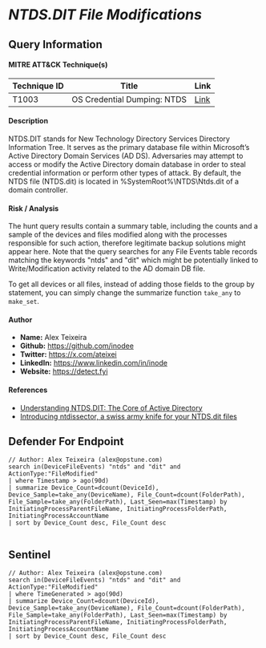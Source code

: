 # *NTDS.DIT File Modifications*

## Query Information

#### MITRE ATT&CK Technique(s)

| Technique ID | Title    | Link    |
| ---  | --- | --- |
| T1003 | OS Credential Dumping: NTDS  | [Link](https://attack.mitre.org/techniques/T1003/003/) |

#### Description
NTDS.DIT stands for New Technology Directory Services Directory Information Tree. It serves as the primary database file within Microsoft’s Active Directory Domain Services (AD DS). Adversaries may attempt to access or modify the Active Directory domain database in order to steal credential information or perform other types of attack. By default, the NTDS file (NTDS.dit) is located in %SystemRoot%\NTDS\Ntds.dit of a domain controller.

#### Risk / Analysis
The hunt query results contain a summary table, including the counts and a sample of the devices and files modified along with the processes responsible for such action, therefore legitimate backup solutions might appear here. Note that the query searches for any File Events table records matching the keywords "ntds" and "dit" which might be potentially linked to Write/Modification activity related to the AD domain DB file.

To get all devices or all files, instead of adding those fields to the group by statement, you can simply change the summarize function ```take_any``` to ```make_set```.

#### Author <Optional>
- **Name:** Alex Teixeira
- **Github:** https://github.com/inodee
- **Twitter:** https://x.com/ateixei
- **LinkedIn:** https://www.linkedin.com/in/inode
- **Website:** https://detect.fyi

#### References
- [Understanding NTDS.DIT: The Core of Active Directory](https://medium.com/@harikrishnanp006/understanding-ntds-dit-the-core-of-active-directory-faac54cc628a)
- [Introducing ntdissector, a swiss army knife for your NTDS.dit files](https://www.synacktiv.com/publications/introducing-ntdissector-a-swiss-army-knife-for-your-ntdsdit-files.html)


## Defender For Endpoint
```KQL
// Author: Alex Teixeira (alex@opstune.com)
search in(DeviceFileEvents) "ntds" and "dit" and ActionType:"FileModified"
| where Timestamp > ago(90d)
| summarize Device_Count=dcount(DeviceId), Device_Sample=take_any(DeviceName), File_Count=dcount(FolderPath), File_Sample=take_any(FolderPath), Last_Seen=max(Timestamp) by InitiatingProcessParentFileName, InitiatingProcessFolderPath, InitiatingProcessAccountName
| sort by Device_Count desc, File_Count desc 


```
## Sentinel
```KQL
// Author: Alex Teixeira (alex@opstune.com)
search in(DeviceFileEvents) "ntds" and "dit" and ActionType:"FileModified"
| where TimeGenerated > ago(90d)
| summarize Device_Count=dcount(DeviceId), Device_Sample=take_any(DeviceName), File_Count=dcount(FolderPath), File_Sample=take_any(FolderPath), Last_Seen=max(Timestamp) by InitiatingProcessParentFileName, InitiatingProcessFolderPath, InitiatingProcessAccountName
| sort by Device_Count desc, File_Count desc 
```
